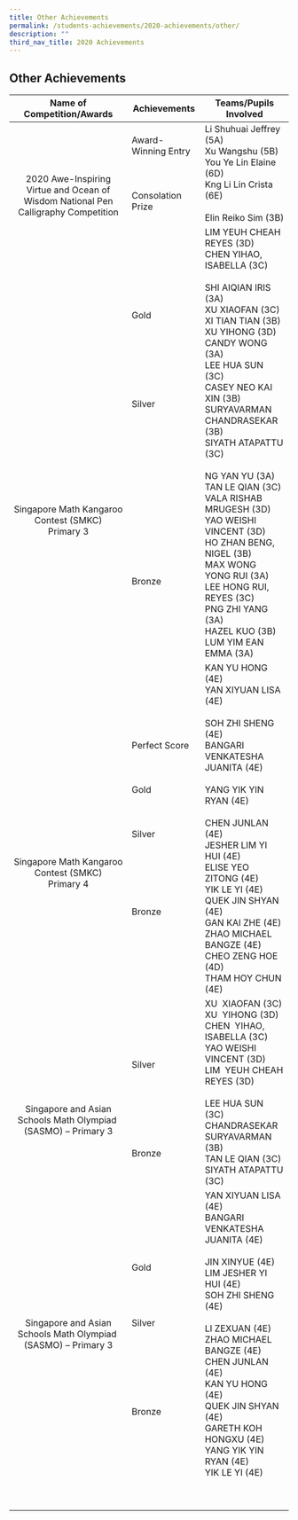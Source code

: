 ```yaml
---
title: Other Achievements
permalink: /students-achievements/2020-achievements/other/
description: ""
third_nav_title: 2020 Achievements
---
```

## Other Achievements

| Name of Competition/Awards  |Achievements  | Teams/Pupils Involved  |
|:-:|---|---|
| <br><br><br><br>2020 Awe-Inspiring Virtue and Ocean of Wisdom National Pen Calligraphy Competition  | Award-Winning Entry<br><br><br><br>Consolation Prize  | Li Shuhuai Jeffrey (5A)  <br>Xu Wangshu (5B)  <br>You Ye Lin Elaine (6D)  <br>Kng Li Lin Crista (6E)<br><br>Elin Reiko Sim (3B)  |
| <br><br><br><br><br><br><br><br><br><br><br><br><br><br>Singapore Math Kangaroo<br>Contest (SMKC)<br>Primary 3  | <br>Gold <br><br><br><br><br><br><br><br> Silver<br><br><br><br><br><br><br><br><br><br><br><br><br><br><br><br> Bronze | LIM YEUH CHEAH REYES (3D)<br>CHEN YIHAO, ISABELLA (3C)<br><br>SHI AIQIAN IRIS (3A)<br>XU XIAOFAN (3C)<br>XI TIAN TIAN (3B)<br>XU YIHONG (3D)<br>CANDY WONG (3A)<br>LEE HUA SUN (3C)<br>CASEY NEO KAI XIN (3B)<br>SURYAVARMAN CHANDRASEKAR (3B)<br>SIYATH ATAPATTU (3C)<br><br>NG YAN YU (3A)<br>TAN LE QIAN (3C)<br>VALA RISHAB MRUGESH (3D)<br>YAO WEISHI VINCENT (3D)<br>HO ZHAN BENG, NIGEL (3B)<br>MAX WONG YONG RUI (3A)<br>LEE HONG RUI, REYES (3C)<br>PNG ZHI YANG (3A)<br>HAZEL KUO (3B)<br>LUM YIM EAN EMMA (3A)  |
| <br><br><br><br><br><br><br><br>Singapore Math Kangaroo<br>Contest (SMKC)<br>Primary 4  | Perfect Score<br><br><br><br>Gold<br><br><br><br>Silver<br><br><br><br><br><br><br>Bronze  | KAN YU HONG (4E)<br>YAN XIYUAN LISA (4E)<br><br>SOH ZHI SHENG (4E)<br>BANGARI VENKATESHA JUANITA (4E)<br><br>YANG YIK YIN RYAN (4E)<br><br>CHEN JUNLAN (4E)<br>JESHER LIM YI HUI (4E)<br>ELISE YEO ZITONG (4E)<br>YIK LE YI (4E)<br>QUEK JIN SHYAN (4E)<br>GAN KAI ZHE (4E)<br>ZHAO MICHAEL BANGZE (4E)<br>CHEO ZENG HOE (4D)<br>THAM HOY CHUN (4E) |
| <br><br><br><br><br>Singapore and Asian<br>Schools Math Olympiad&nbsp;<br>(SASMO) – Primary 3  |<br><br><br>Silver <br><br><br><br><br><br><br><br>Bronze  | XU&nbsp; XIAOFAN (3C)<br>XU&nbsp; YIHONG (3D)<br>CHEN&nbsp; YIHAO, ISABELLA (3C)<br>YAO WEISHI VINCENT (3D)<br>LIM&nbsp; YEUH CHEAH REYES (3D)<br><br>LEE HUA SUN (3C)<br>CHANDRASEKAR SURYAVARMAN (3B)<br>TAN LE QIAN (3C)<br>SIYATH ATAPATTU (3C)  |
| Singapore and Asian<br>Schools Math Olympiad&nbsp;<br>(SASMO) – Primary 3  | <br>Gold<br><br><br><br><br>Silver<br><br><br><br><br><br><br><br>Bronze | YAN XIYUAN LISA (4E)<br>BANGARI VENKATESHA JUANITA (4E)<br><br>JIN XINYUE (4E)<br>LIM JESHER YI HUI (4E)<br>SOH ZHI SHENG (4E) <br><br>LI ZEXUAN (4E)<br>ZHAO MICHAEL BANGZE (4E)<br>CHEN JUNLAN (4E)<br>KAN YU HONG (4E)<br>QUEK JIN SHYAN (4E)<br>GARETH KOH HONGXU (4E)<br>YANG YIK YIN RYAN (4E)<br>YIK LE YI (4E) |
|   |   |   |
|   |   |   |
|   |   |   |
|   |   |   |
|   |   |   |
|   |   |   |
|   |   |   |
|   |   |   |
|   |   |   |